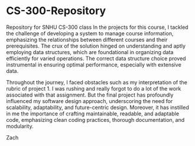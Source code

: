# CS-300-Repository
Repository for SNHU CS-300 class
In the projects for this course, I tackled the challenge of developing a system to manage course information, emphasizing the relationships between different courses and their prerequisites. The crux of the solution hinged on understanding and aptly employing data structures, which are foundational in organizing data efficiently for varied operations. The correct data structure choice proved instrumental in ensuring optimal performance, especially with extensive data.

Throughout the journey, I faced obstacles such as my interpretation of the rubric of project 1. I was rushing and really forgot to do a lot of the work associated with that assignment. But the final project has profoundly influenced my software design approach, underscoring the need for scalability, adaptability, and future-centric design. Moreover, it has instilled in me the importance of crafting maintainable, readable, and adaptable code, emphasizing clean coding practices, thorough documentation, and modularity.

Zach
